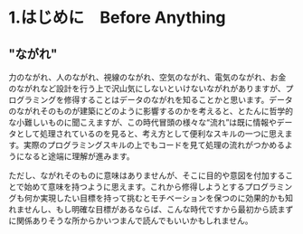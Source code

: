# 1.はじめに　Before Anything


## "ながれ"
力のながれ、人のながれ、視線のながれ、空気のながれ、電気のながれ、お金のながれなど設計を行う上で沢山気にしないといけないながれがありますが、プログラミングを修得することはデータのながれを知ることかと思います。データのながれそのものが建築にどのように影響するのかを考えると、とたんに哲学的な小難しいものに聞こえますが、この時代冒頭の様々な“流れ”は既に情報やデータとして処理されているのを見ると、考え方として便利なスキルの一つに思えます。実際のプログラミングスキルの上でもコードを見て処理の流れがつかめるようになると途端に理解が進みます。

ただし、ながれそのものに意味はありませんが、そこに目的や意図を付加することで始めて意味を持つように思えます。これから修得しようとするプログラミングも何か実現したい目標を持って挑むとモチベーションを保つのに効果的かも知れませんし、もし明確な目標があるならば、こんな時代ですから最初から読まずに関係ありそうな所からかいつまんで読んでもいいかもしれません。


